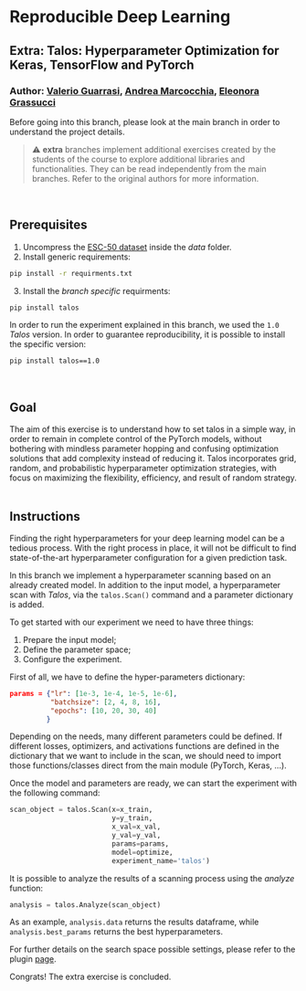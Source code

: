 # Reproducible Deep Learning
## Extra: Talos: Hyperparameter Optimization for Keras, TensorFlow and PyTorch
### Author: [Valerio Guarrasi](https://github.com/guarrasi1995), [Andrea Marcocchia](https://github.com/andremarco), [Eleonora Grassucci](https://github.com/eleGAN23)

Before going into this branch, please look at the main branch in order to understand the project details.
> :warning: **extra** branches implement additional exercises created by the students of the course to explore additional libraries and functionalities. They can be read independently from the main branches. Refer to the original authors for more information.

&nbsp;

## Prerequisites

1. Uncompress the [ESC-50 dataset](https://github.com/karolpiczak/ESC-50) inside the *data* folder.
2. Install generic requirements:

```bash
pip install -r requirments.txt
```
3. Install the *branch specific* requirments:
```bash
pip install talos
```
In order to run the experiment explained in this branch, we used the `1.0` *Talos* version. In order to guarantee reproducibility, it is possible to install the specific version:

```bash
pip install talos==1.0
```
&nbsp;

## Goal

The aim of this exercise is to understand how to set talos in a simple way, in order to remain in complete control of the PyTorch models, without bothering with mindless parameter hopping and confusing optimization solutions that add complexity instead of reducing it. Talos incorporates grid, random, and probabilistic hyperparameter optimization strategies, with focus on maximizing the flexibility, efficiency, and result of random strategy.
&nbsp;


## Instructions
Finding the right hyperparameters for your deep learning model can be a tedious process. With the right process in place, it will not be difficult to find state-of-the-art hyperparameter configuration for a given prediction task.

In this branch we implement a hyperparameter scanning based on an already created model. In addition to the input model, a hyperparameter scan with *Talos*, via the `talos.Scan()` command and a parameter dictionary is added.

To get started with our experiment we need to have three things:
1. Prepare the input model;
2. Define the parameter space;
3. Configure the experiment.

First of all, we have to define the hyper-parameters dictionary:

```json
params = {"lr": [1e-3, 1e-4, 1e-5, 1e-6],
          "batchsize": [2, 4, 8, 16], 
          "epochs": [10, 20, 30, 40]
         }
```
Depending on the needs, many different parameters could be defined. If different losses, optimizers, and activations functions are defined in the dictionary that we want to include in the scan, we should need to import those functions/classes direct from the main module (PyTorch, Keras, ...).

Once the model and parameters are ready, we can start the experiment with the following command:

```python
scan_object = talos.Scan(x=x_train,
                         y=y_train,
                         x_val=x_val,
                         y_val=y_val,
                         params=params,
                         model=optimize,
                         experiment_name='talos')
```

It is possible to analyze the results of a scanning process using the *analyze* function:
```python
analysis = talos.Analyze(scan_object)
```

As an example, `analysis.data` returns the results dataframe, while `analysis.best_params` returns the best hyperparameters.


For further details on the search space possible settings, please refer to the plugin [page](https://autonomio.github.io/talos/#/Optimization_Strategies?id=optimization-strategies).

Congrats! The extra exercise is concluded.

